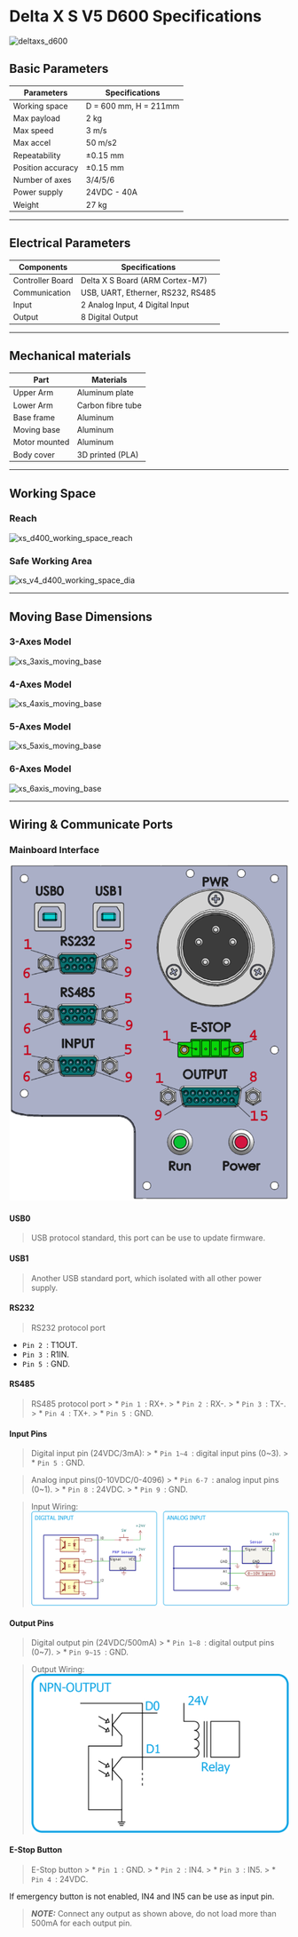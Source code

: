 # Delta X S V5 D600 Specifications

![deltaxs_d600](https://raw.githubusercontent.com/deltaxrobot/Delta-X-Docs/master/docs/images/xs_v5_d600_4axes_raw.png)

## Basic Parameters

|Parameters                   | Specifications      |
|-----------------------------|---------------------|
|Working space                |D = 600 mm, H = 211mm|
|Max payload                  |2 kg                 |
|Max speed                    |3 m/s                |
|Max accel                    |50 m/s2              |
|Repeatability                |±0.15 mm             |
|Position accuracy            |±0.15 mm             |
|Number of axes               |3/4/5/6              |
|Power supply                 |24VDC - 40A          |
|Weight                       |27 kg                |

---

## Electrical Parameters

|Components                   | Specifications                  |
|-----------------------------|---------------------------------|
|Controller Board             |Delta X S Board (ARM Cortex-M7)  |
|Communication                |USB, UART, Etherner, RS232, RS485|
|Input                        |2 Analog Input, 4 Digital Input  |
|Output                       |8 Digital Output                 |

---

## Mechanical materials

|Part                         | Materials           |
|-----------------------------|---------------------|
|Upper Arm                    |Aluminum plate       |
|Lower Arm                    |Carbon fibre tube    |
|Base frame                   |Aluminum             |
|Moving base                  |Aluminum             |
|Motor mounted                |Aluminum             |
|Body cover                   |3D printed (PLA)     |

---

## Working Space

<!-- [![Foo](http://www.google.com.auhttps://raw.githubusercontent.com/deltaxrobot/Delta-X-Docs/master/docs/images/nav_logo7.png)](http://google.com.au/) -->

### Reach

![xs_d400_working_space_reach](https://raw.githubusercontent.com/deltaxrobot/Delta-X-Docs/master/docs/images/xs_d600_workingspace.png)

### Safe Working Area

![xs_v4_d400_working_space_dia](https://raw.githubusercontent.com/deltaxrobot/Delta-X-Docs/master/docs/images/xs_v4_d600_workingspace_dia.png)

---

## Moving Base Dimensions

### 3-Axes Model

![xs_3axis_moving_base](https://raw.githubusercontent.com/deltaxrobot/Delta-X-Docs/master/docs/images/xs_3axis_moving_base.png)

### 4-Axes Model

![xs_4axis_moving_base](https://raw.githubusercontent.com/deltaxrobot/Delta-X-Docs/master/docs/images/xs_4axis_moving_base.png)

### 5-Axes Model

![xs_5axis_moving_base](https://raw.githubusercontent.com/deltaxrobot/Delta-X-Docs/master/docs/images/xs_v5_5axis_moving_base.png)

### 6-Axes Model

![xs_6axis_moving_base](https://raw.githubusercontent.com/deltaxrobot/Delta-X-Docs/master/docs/images/xs_v5_6axis_moving_base.png)

---

## Wiring & Communicate Ports

### Mainboard Interface

![xs_v5_mb_interface](https://raw.githubusercontent.com/deltaxrobot/Delta-X-Docs/master/docs/images/XS_V5_Interface.png)

#### USB0

> USB protocol standard, this port can be use to update firmware.

#### USB1

> Another USB standard port, which isolated with all other power supply.

#### RS232

> RS232 protocol port
* `Pin 2 `: T1OUT.
* `Pin 3 `: R1IN.
* `Pin 5 `: GND.

#### RS485

> RS485 protocol port
    > * `Pin 1 `: RX+.
    > * `Pin 2 `: RX-.
    > * `Pin 3 `: TX-.
    > * `Pin 4 `: TX+.
    > * `Pin 5 `: GND.

#### Input Pins

> Digital input pin (24VDC/3mA):
    > * `Pin 1~4 `: digital input pins (0~3).
    > * `Pin 5 `: GND.

> Analog input pins(0-10VDC/0-4096)
    > * `Pin 6-7 `: analog input pins (0~1).
    > * `Pin 8 `: 24VDC.
    > * `Pin 9 `: GND.

> Input Wiring:
    ![xs_v5_input](https://raw.githubusercontent.com/deltaxrobot/Delta-X-Docs/master/docs/images/XS_V5_Input.png)

#### Output Pins
> Digital output pin (24VDC/500mA)
    > * `Pin 1~8 `: digital output pins (0~7).
    > * `Pin 9~15 `: GND.

> Output Wiring:
    ![xs_v5_output](https://raw.githubusercontent.com/deltaxrobot/Delta-X-Docs/master/docs/images/XS_V5_Output.png)

#### E-Stop Button

> E-Stop button
    > * `Pin 1 `: GND.
    > * `Pin 2 `: IN4.
    > * `Pin 3 `: IN5.
    > * `Pin 4 `: 24VDC.

If emergency button is not enabled, IN4 and IN5 can be use as input pin.

> **_NOTE:_** Connect any output as shown above, do not load more than 500mA for each output pin.